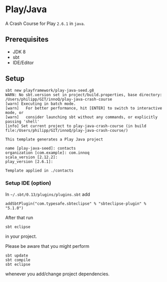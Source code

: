 # Play/Java

A Crash Course for Play `2.6.1` in `java`.

## Prerequisites

* JDK 8
* sbt
* IDE/Editor

## Setup

```
sbt new playframework/play-java-seed.g8
WARN: No sbt.version set in project/build.properties, base directory: /Users/philipp/GIT/innoQ/play-java-crash-course
[warn] Executing in batch mode.
[warn]   For better performance, hit [ENTER] to switch to interactive mode, or
[warn]   consider launching sbt without any commands, or explicitly passing 'shell'
[info] Set current project to play-java-crash-course (in build file:/Users/philipp/GIT/innoQ/play-java-crash-course/)

This template generates a Play Java project

name [play-java-seed]: contacts
organization [com.example]: com.innoq
scala_version [2.12.2]:
play_version [2.6.1]:

Template applied in ./contacts
```

### Setup IDE (option)

In `~/.sbt/0.13/plugins/plugins.sbt` add 

    addSbtPlugin("com.typesafe.sbteclipse" % "sbteclipse-plugin" % "5.1.0")

After that run

    sbt eclipse

in your project.


Please be aware that you might perform

```
sbt update
sbt compile
sbt eclipse
```

whenever you add/change project dependencies.